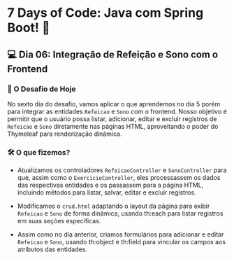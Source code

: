 # 7 Days of Code: Java com Spring Boot! 🚀

## 💻 Dia 06: Integração de Refeição e Sono com o Frontend 
### 🚀 O Desafio de Hoje

No sexto dia do desafio, vamos aplicar o que aprendemos no dia 5 porém para integrar as entidades `Refeicao` e `Sono` com o frontend. Nosso objetivo é permitir que o usuário possa listar, adicionar, editar e excluir registros de `Refeicao` e `Sono` diretamente nas páginas HTML, aproveitando o poder do Thymeleaf para renderização dinâmica.

### 🛠️ O que fizemos?
- Atualizamos os controladores `RefeicaoController` e `SonoController` para que, assim como o `ExercicioController`, eles processassem os dados das respectivas entidades e os passassem para a página HTML, incluindo métodos para listar, salvar, editar e excluir registros.

- Modificamos o `crud.html` adaptando o layout da página para exibir `Refeicao` e `Sono` de forma dinâmica, usando th:each para listar registros em suas seções específicas.

- Assim como no dia anterior, criamos formulários para adicionar e editar `Refeicao` e `Sono`, usando th:object e th:field para vincular os campos aos atributos das entidades.

